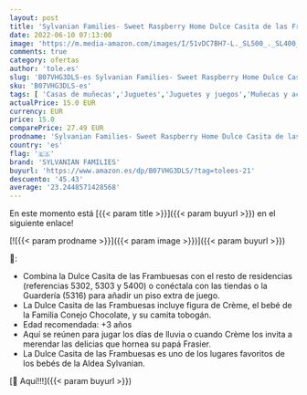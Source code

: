 ```yaml
---
layout: post
title: 'Sylvanian Families- Sweet Raspberry Home Dulce Casita de las Frambuesas  Multicolor  EPOCH 05393 '
date: 2022-06-10 07:13:00
image: 'https://m.media-amazon.com/images/I/51vDC7BH7-L._SL500_._SL400_.jpg'
comments: true
category: ofertas
author: 'tole.es'
slug: 'B07VHG3DLS-es Sylvanian Families- Sweet Raspberry Home Dulce Casita de...'
sku: 'B07VHG3DLS-es'
tags: [ 'Casas de muñecas','Juguetes','Juguetes y juegos','Muñecas y accesorios','families','sylvanian','sylvanian families','🇪🇸', ]
actualPrice: 15.0 EUR
currency: EUR
price: 15.0
comparePrice: 27.49 EUR
prodname: 'Sylvanian Families- Sweet Raspberry Home Dulce Casita de las Frambuesas  Multicolor  EPOCH 05393 '
country: 'es'
flag: '🇪🇸'
brand: 'SYLVANIAN FAMILIES'
buyurl: 'https://www.amazon.es/dp/B07VHG3DLS/?tag=tolees-21'
descuento: '45.43'
average: '23.2448571428568'
---
```


En este momento está [{{< param title >}}]({{< param buyurl >}}) en el siguiente enlace!

[![{{< param prodname >}}]({{< param image >}})]({{< param buyurl >}})

🔎:

- Combina la Dulce Casita de las Frambuesas con el resto de residencias (referencias 5302, 5303 y 5400) o conéctala con las tiendas o la Guardería (5316) para añadir un piso extra de juego.
- La Dulce Casita de las Frambuesas incluye figura de Crème, el bebé de la Familia Conejo Chocolate, y su camita tobogán.
- Edad recomendada: +3 años
- Aquí se reúnen para jugar los días de lluvia o cuando Crème los invita a merendar las delicias que hornea su papá Frasier.
- La Dulce Casita de las Frambuesas es uno de los lugares favoritos de los bebés de la Aldea Sylvanian.

[🛒 Aquí!!!]({{< param buyurl >}})
